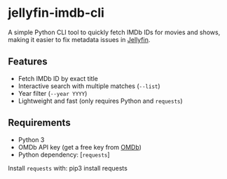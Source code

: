 # jellyfin-imdb-cli

A simple Python CLI tool to quickly fetch IMDb IDs for movies and shows, making it easier to fix metadata issues in [Jellyfin](https://jellyfin.org/).

## Features
- Fetch IMDb ID by exact title
- Interactive search with multiple matches (`--list`)
- Year filter (`--year YYYY`)
- Lightweight and fast (only requires Python and `requests`)

## Requirements
- Python 3
- OMDb API key (get a free key from [OMDb](http://www.omdbapi.com))
- Python dependency: [`requests`]

Install `requests` with:
pip3 install requests
